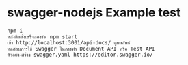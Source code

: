 # swagger-nodejs Example test
``` ติดตั้งด้วย
npm i
หลังติดตั้งเสร็จลองรัน npm start
เข้า http://localhost:3001/api-docs/ ดูผลลัพธ์
ทดสอบการใช้ Swagger ในการทำ Document API หรือ Test API
ตัวอย่างสร้าง swagger.yaml https://editor.swagger.io/
```
